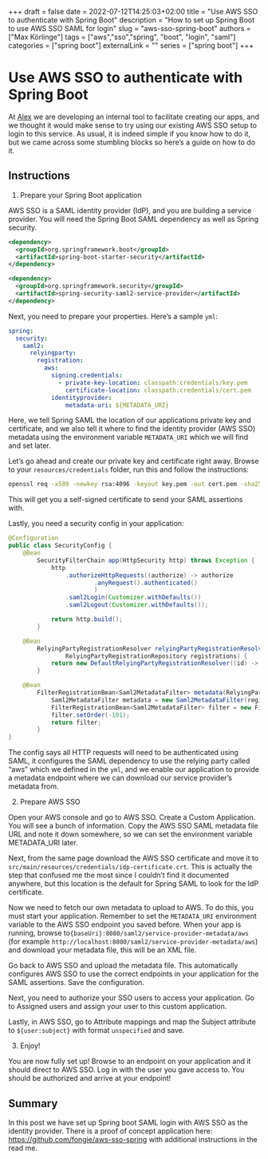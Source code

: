+++ 
draft = false
date = 2022-07-12T14:25:03+02:00
title = "Use AWS SSO to authenticate with Spring Boot"
description = "How to set up Spring Boot to use AWS SSO SAML for login"
slug = "aws-sso-spring-boot"
authors = ["Max Körlinge"]
tags = ["aws","sso","spring", "boot", "login", "saml"]
categories = ["spring boot"]
externalLink = ""
series = ["spring boot"]
+++

# Use AWS SSO to authenticate with Spring Boot

At [Alex](https://www.alextherapeutics.com/) we are developing an internal tool to facilitate creating our apps, and we thought it would make sense to try using our existing AWS SSO setup to login to this service. As usual, it is indeed simple if you know how to do it, but we came across some stumbling blocks so here’s a guide on how to do it.

## Instructions

1. Prepare your Spring Boot application

AWS SSO is a SAML identity provider (IdP), and you are building a service provider. You will need the Spring Boot SAML dependency as well as Spring security.

```xml
<dependency>
  <groupId>org.springframework.boot</groupId>
  <artifactId>spring-boot-starter-security</artifactId>
</dependency>

<dependency>
  <groupId>org.springframework.security</groupId>
  <artifactId>spring-security-saml2-service-provider</artifactId>
</dependency>
```

Next, you need to prepare your properties. Here’s a sample `yml`:

```yaml
spring:
  security:
    saml2:
      relyingparty:
        registration:
          aws:
            signing.credentials:
              - private-key-location: classpath:credentials/key.pem
                certificate-location: classpath:credentials/cert.pem
            identityprovider:
                metadata-uri: ${METADATA_URI}
```

Here, we tell Spring SAML the location of our applications private key and certificate, and we also tell it where to find the identity provider (AWS SSO) metadata using the environment variable ``METADATA_URI`` which we will find and set later.

Let’s go ahead and create our private key and certificate right away. Browse to your ``resources/credentials`` folder, run this and follow the instructions:

```bash
openssl req -x509 -newkey rsa:4096 -keyout key.pem -out cert.pem -sha256 -days 700 -nodes
```

This will get you a self-signed certificate to send your SAML assertions with.

Lastly, you need a security config in your application:

```java
@Configuration
public class SecurityConfig {
    @Bean
        SecurityFilterChain app(HttpSecurity http) throws Exception {
            http
                .authorizeHttpRequests((authorize) -> authorize
                        .anyRequest().authenticated()
                        )
                .saml2Login(Customizer.withDefaults())
                .saml2Logout(Customizer.withDefaults());

            return http.build();
        }

    @Bean
        RelyingPartyRegistrationResolver relyingPartyRegistrationResolver(
                RelyingPartyRegistrationRepository registrations) {
            return new DefaultRelyingPartyRegistrationResolver((id) -> registrations.findByRegistrationId("aws"));
        }

    @Bean
        FilterRegistrationBean<Saml2MetadataFilter> metadata(RelyingPartyRegistrationResolver registrations) {
            Saml2MetadataFilter metadata = new Saml2MetadataFilter(registrations, new OpenSamlMetadataResolver());
            FilterRegistrationBean<Saml2MetadataFilter> filter = new FilterRegistrationBean<>(metadata);
            filter.setOrder(-101);
            return filter;
        }
}
```

The config says all HTTP requests will need to be authenticated using SAML, it configures the SAML dependency to use the relying party called “aws” which we defined in the ``yml``, and we enable our application to provide a metadata endpoint where we can download our service provider’s metadata from.

2. Prepare AWS SSO

Open your AWS console and go to AWS SSO. Create a Custom Application. You will see a bunch of information. Copy the AWS SSO SAML metadata file URL and note it down somewhere, so we can set the environment variable METADATA_URI later.

Next, from the same page download the AWS SSO certificate and move it to `src/main/resources/credentials/idp-certificate.crt`. This is actually the step that confused me the most since I couldn’t find it documented anywhere, but this location is the default for Spring SAML to look for the IdP certificate.

Now we need to fetch our own metadata to upload to AWS. To do this, you must start your application. Remember to set the ``METADATA_URI`` environment variable to the AWS SSO endpoint you saved before. When your app is running, browse to`{baseUri}:8080/saml2/service-provider-metadata/aws`
(for example `http://localhost:8080/saml2/service-provider-metadata/aws`) and download your metadata file, this will be an XML file.

Go back to AWS SSO and upload the metadata file. This automatically configures AWS SSO to use the correct endpoints in your application for the SAML assertions. Save the configuration.

Next, you need to authorize your SSO users to access your application. Go to Assigned users and assign your user to this custom application.

Lastly, in AWS SSO,  go to Attribute mappings and map the Subject attribute to `${user:subject}` with format `unspecified` and save.

3. Enjoy!

You are now fully set up! Browse to an endpoint on your application and it should direct to AWS SSO. Log in with the user you gave access to. You should be authorized and arrive at your endpoint!

## Summary

In this post we have set up Spring boot SAML login with AWS SSO as the identity provider. There is a proof of concept application here: https://github.com/fongie/aws-sso-spring with additional instructions in the read me.
